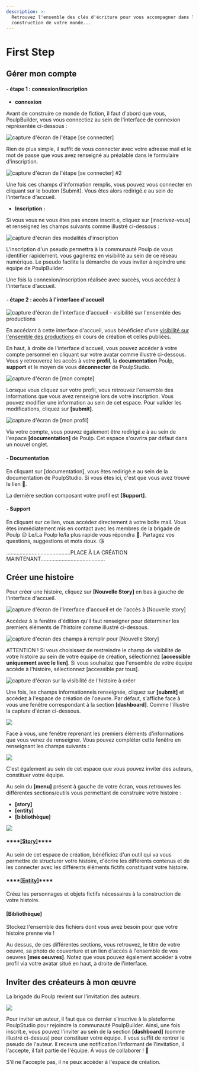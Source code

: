 ```yaml
---
description: >-
  Retrouvez l'ensemble des clés d'écriture pour vous accompagner dans la
  construction de votre monde...
---
```


# First Step

## Gérer mon compte 

#### - étape 1 : connexion/inscription 

* **connexion**

Avant de construire ce monde de fiction, il faut d'abord que vous, PoulpBuilder, vous vous connectiez au sein de l'interface de connexion représentée ci-dessous : 

![capture d&apos;&#xE9;cran de l&apos;&#xE9;tape \[se connecter\]](.gitbook/assets/capture-de-cran-2019-06-17-a-10.56.34.png)

Rien de plus simple, il suffit de vous connecter avec votre adresse mail et le mot de passe que vous avez renseigné au préalable dans le formulaire d'inscription. 

![capture d&apos;&#xE9;cran de l&apos;&#xE9;tape \[se connecter\] \#2](.gitbook/assets/capture-de-cran-2019-06-17-a-10.57.08.png)

Une fois ces champs d'information remplis, vous pouvez vous connecter en cliquant sur le bouton \[Submit\]. Vous êtes alors redirigé.e au sein de l'interface d'accueil.

* **Inscription :**

Si vous vous ne vous êtes pas encore inscrit.e, cliquez sur \[inscrivez-vous\] et renseignez les champs suivants  comme illustré ci-dessous : 

![capture d&apos;&#xE9;cran des modalit&#xE9;s d&apos;inscription](.gitbook/assets/capture-de-cran-2019-06-17-a-11.15.14.png)

L'inscription d'un pseudo permettra à la communauté Poulp de vous identifier rapidement. vous gagnerez en visibilité au sein de ce réseau numérique. Le pseudo facilite la démarche de vous inviter à rejoindre une équipe de PoulpBuilder.

Une fois la connexion/inscription réalisée avec succès, vous accédez à l'interface d'accueil.

#### - étape 2 : accès à l'interface d'accueil 

![capture d&apos;&#xE9;cran de l&apos;interface d&apos;accueil - visibilit&#xE9; sur l&apos;ensemble des productions](.gitbook/assets/capture-de-cran-2019-06-17-a-10.45.09.png)

En accédant à cette interface d'accueil, vous bénéficiez d'une [visibilité sur l'ensemble des productions](visibilite-sur-les-productions.md#tableau-de-bord-des-productions) en cours de création et celles publiées. 

En haut, à droite de l'interface d'accueil, vous pouvez accéder à votre compte personnel en cliquant sur votre avatar comme illustré ci-dessous. Vous y retrouverez les accès à votre **profil**, la **documentation** Poulp, **support** et le moyen de vous **déconnecter** de PoulpStudio. 

![capture d&apos;&#xE9;cran de \[mon compte\]](.gitbook/assets/capture-de-cran-2019-06-17-a-10.45.25.png)

Lorsque vous cliquez sur votre profil, vous retrouvez l'ensemble des informations que vous avez renseigné lors de votre inscription. Vous pouvez modifier une information au sein de cet espace. Pour valider les modifications, cliquez sur **\[submit\]**. 

![capture d&apos;&#xE9;cran de \[mon profil\]](.gitbook/assets/capture-de-cran-2019-06-17-a-11.16.55.png)

Via votre compte, vous pouvez également être redirigé.e à au sein de l'espace **\[documentation\]** de Poulp. Cet espace s'ouvrira par défaut dans un nouvel onglet. 

#### - Documentation 

En cliquant sur \[documentation\], vous êtes redirigé.e au sein de la documentation de PoulpStudio. Si vous êtes ici, c'est que vous avez trouvé le lien 🙌. 

La dernière section composant votre profil est **\[Support\]**.

#### - Support

En cliquant sur ce lien, vous accédez directement à votre boîte mail. Vous êtes immédiatement mis en contact avec les membres de la brigade de Poulp 😉 Le/La Poulp le/la plus rapide vous répondra 💨. Partagez vos questions, suggestions et mots doux. 😘

...........................................PLACE À LA CRÉATION MAINTENANT...........................................

## Créer une histoire

Pour créer une histoire, cliquez sur **\[Nouvelle Story\]** en bas à gauche de l'interface d'accueil.

![capture d&apos;&#xE9;cran de l&apos;interface d&apos;accueil et de l&apos;acc&#xE8;s &#xE0; \[Nouvelle story\]](.gitbook/assets/capture-de-cran-2019-06-17-a-10.45.09.png)

Accédez à la fenêtre d'édition qu'il faut renseigner pour déterminer les premiers éléments de l'histoire comme illustré ci-dessous.

![capture d&apos;&#xE9;cran des champs &#xE0; remplir pour \[Nouvelle Story\]](.gitbook/assets/capture-de-cran-2019-06-17-a-11.47.39.png)

ATTENTION ! Si vous choisissez de restreindre le champ de visibilité de votre histoire au sein de votre équipe de création, sélectionnez **\[accessible uniquement avec le lien\]**. Si vous souhaitez que l'ensemble de votre équipe accède à l'histoire, sélectionnez \[accessible par tous\]. 

![capture d&apos;&#xE9;cran sur la visibilit&#xE9; de l&apos;histoire &#xE0; cr&#xE9;er](.gitbook/assets/capture-de-cran-2019-06-17-a-11.48.59.png)

Une fois, les champs informationnels renseignée, cliquez sur **\[submit\]** et accédez à l'espace de création de l'oeuvre. Par défaut, s'affiche face à vous une fenêtre correspondant à la section **\[dashboard\]**. Comme l'illustre la capture d'écran ci-dessous. 

![](.gitbook/assets/capture-de-cran-2019-06-17-a-12.06.24.png)

Face à vous, une fenêtre reprenant les premiers éléments d'informations que vous venez de renseigner. Vous pouvez compléter cette fenêtre en renseignant les champs suivants : 

![](.gitbook/assets/capture-de-cran-2019-06-17-a-15.19.51.png)

C'est également au sein de cet espace que vous pouvez inviter des auteurs, constituer votre équipe.

Au sein du **\[menu\]** présent à gauche de votre écran, vous retrouves les différentes sections/outils vous permettant de construire votre histoire : 

* **\[story\]**
* **\[entity\]**
* **\[bibliothèque\]**

![](.gitbook/assets/capture-de-cran-2019-06-17-a-15.29.03.png)

#### \*\*\*\*[**\[Story\]**](story.md#creer-mon-histoire-3-vues)\*\*\*\*

Au sein de cet espace de création, bénéficiez d'un outil qui va vous permettre de structurer votre histoire, d'écrire les différents contenus et de les connecter avec les différents éléments fictifs constituant votre histoire. 

#### \*\*\*\*[**\[Entity\]**](story.md#creer-les-entites-fictives)\*\*\*\*

Créez les personnages et objets fictifs nécessaires à la construction de votre histoire.

#### **\[Bibliothèque\]** 

Stockez l'ensemble des fichiers dont vous avez besoin pour que votre histoire prenne vie ! 

Au dessus, de ces différentes sections, vous retrouvez, le titre de votre oeuvre, sa photo de couverture et un lien d'accès à l'ensemble de vos oeuvres **\[mes oeuvres\]**. Notez que vous pouvez également accéder à votre profil via votre avatar situé en haut, à droite de l'interface.

## Inviter des créateurs à mon œuvre

La brigade du Poulp revient sur l'invitation des auteurs. 

![](.gitbook/assets/capture-de-cran-2019-06-17-a-15.19.51.png)

Pour inviter un auteur, il faut que ce dernier s'inscrive à la plateforme PoulpStudio pour rejoindre la communauté PoulpBuilder. Ainsi, une fois inscrit.e, vous pouvez l'inviter au sein de la section **\[dashboard\]** \(comme illustré ci-dessus\) pour constituer votre équipe. Il vous suffit de rentrer le pseudo de l'auteur. Il recevra une notification l'informant de l'invitation, il l'accepte, il fait partie de l'équipe. À vous de collaborer ! 🙌

S'il ne l'accepte pas, il ne peux accéder à l'espace de création. 

